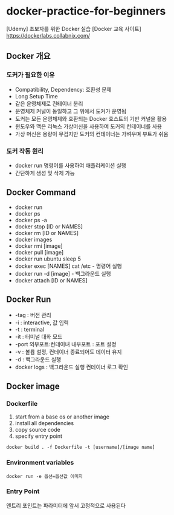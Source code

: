 # docker-practice-for-beginners

[Udemy] 초보자를 위한 Docker 실습
[Docker 교육 사이트] https://dockerlabs.collabnix.com/

## Docker 개요

### 도커가 필요한 이유

- Compatibility, Dependency: 호환성 문제
- Long Setup Time
- 같은 운영체제로 컨테이너 분리
- 운영체제 커널이 동일하고 그 위에서 도커가 운영됨
- 도커는 모든 운영체제와 호환되는 Docker 호스트의 기반 커널을 활용
- 윈도우와 맥은 리눅스 가상머신을 사용하여 도커의 컨테이너를 사용
- 가상 머신은 용량이 무겁지만 도커의 컨테이너는 가벼우며 부트가 쉬움

### 도커 작동 원리

- docker run 명령어를 사용하여 애플리케이션 실행
- 간단하게 생성 및 삭제 가능

## Docker Command

- docker run
- docker ps
- docker ps -a
- docker stop [ID or NAMES]
- docker rm [ID or NAMES]
- docker images
- docker rmi [image]
- docker pull [image]
- docker run ubuntu sleep 5
- docker exec [NAMES] cat /etc - 명령어 실행
- docker run -d [image] - 백그라운드 실행
- docker attach [ID or NAMES]

## Docker Run

- -tag : 버전 관리
- -i : interactive, 값 입력
- -t : terminal
- -it : 터미널 대화 모드
- -port 외부포트:컨테이녀 내부포트 : 포트 설정
- -v : 볼륨 설정, 컨테이너 종료되어도 데이터 유지
- -d : 백그라운드 실행
- docker logs : 백그라운드 실행 컨테이너 로그 확인

## Docker image

### Dockerfile

1. start from a base os or another image
2. install all dependencies
3. copy source code
4. specify entry point

```
docker build . -f Dockerfile -t [username]/[image name]
```

### Environment variables

```
docker run -e 옵션=옵션값 이미지
```

### Entry Point

엔트리 포인트는 파라미터에 앞서 고정적으로 사용된다

